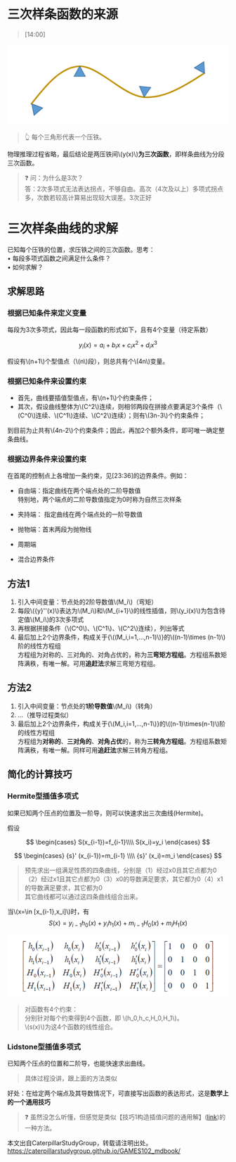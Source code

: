 # 三次样条函数的来源   

> [14:00]  

![](../assets/几何-15.png)
> &#x1F446; 每个三角形代表一个压铁。  
  
物理推理过程省略，最后结论是两压铁间\\(y(x)\\)**为三次函数**，即样条曲线为分段三次函数。  

> &#x2753; 问：为什么是3次？  
> 答：2次多项式无法表达拐点，不够自由。高次（4次及以上）多项式拐点多，次数若较高计算易出现较大误差。3次正好    

# 三次样条曲线的求解

已知每个压铁的位置，求压铁之间的三次函数。思考：  
• 每段多项式函数之间满足什么条件？    
• 如何求解？   

## 求解思路  

### 根据已知条件来定义变量  

每段为3次多项式，因此每一段函数的形式如下，且有4个变量（待定系数）  

$$
y_i(x)=a_i+b_ix+c_ix^2+d_ix^3
$$

假设有\\(n+1\\)个型值点（\\(n\\)段），则总共有个\\(4n\\)变量。   

### 根据已知条件来设置约束  

- 首先，曲线要插值型值点，有\\(n+1\\)个约束条件；   
- 其次，假设曲线整体为\\(C^2\\)连续，则相邻两段在拼接点要满足3个条件（\\(C^0\\)连续、\\(C^1\\)连续、\\(C^2\\)连续）；则有\\(3n-3\\)个约束条件；   

到目前为止共有\\(4n-2\\)个约束条件；因此，再加2个额外条件，即可唯一确定整条曲线。   

### 根据边界条件来设置约束  

在首尾的控制点上各增加一条约束，见[23:36]的边界条件。例如：  

* 自由端：指定曲线在两个端点处的二阶导数值    
特别地，两个端点的二阶导数值指定为0时称为自然三次样条   

* 夹持端： 指定曲线在两个端点处的一阶导数值  

* 抛物端：首末两段为抛物线   
* 周期端   
* 混合边界条件   

## 方法1  

1. 引入中间变量：节点处的2阶导数值\\(M_i\\)（弯矩）  
2. 每段\\({y}''(x)\\)表达为\\(M_i\\)和\\(M_{i+1}\\)的线性插值，则\\(y_i(x)\\)为包含待定值\\(M_i\\)的3次多项式    
3. 再根据拼接条件（\\(C^0\\)、\\(C^1\\)、\\(C^2\\)连续），列出等式  
4. 最后加上2个边界条件，构成关于{\\((M_i,i=1,...,n-1)\\)}的\\((n-1)\times (n-1)\\)阶的线性方程组    
方程组为对称的、三对角的、对角占优的，称为**三弯矩方程组**。方程组系数矩阵满秩，有唯一解。可用**追赶法**求解三弯矩方程组。  

## 方法2   

1. 引入中间变量：节点处的**1阶导数值**\\(M_i\\)（转角）  
2. …（推导过程类似）   
3. 最后加上2个边界条件，构成关于{\\(M_i,i=1,...,n-1\\)}的\\((n-1)\times(n-1)\\)阶的线性方程组   
方程组为**对称的**、**三对角的**、**对角占优**的，称为**三转角方程组**。方程组系数矩阵满秩，有唯一解。同样可用**追赶法**求解三转角方程组。  


## 简化的计算技巧    

### Hermite型插值多项式

如果已知两个压点的位置及一阶导，则可以快速求出三次曲线(Hermite)。     

假设

$$
\begin{cases}
 S(x_{i-1})=f_{i-1}\\\\
S(x_i)=y_i
\end{cases}
$$


$$
\begin{cases}
 {s}' (x_{i-1})=m_{i-1} \\\\
{s}' (x_i)=m_i
\end{cases}
$$

> 预先求出一组满足性质的四条曲线，分别是（1）经过x0且其它点都为0（2）经过x1且其它点都为0（3）x0的导数满足要求，其它都为0（4）x1的导数满足要求，其它都为0  
> 其它曲线都可以通过这四条曲线组合出来。  

当\\(x=\in [x_{i-1},x_i]\\)时，有   
$$
S(x)=y_{i-1}h_0(x)+y_ih_1(x)+m_{i-1}H_0(x)+m_iH_1(x)
$$

![](../assets/几何-30.png)

> 对函数有4个约束：    
分别针对每个约束得到4个函数，即 \\(h_0,h_c,H_0,H_1\\)。    
\\(s(x)\\)为这4个函数的线性组合。    

### Lidstone型插值多项式

已知两个压点的位置和二阶导，也能快速求出曲线。

> 具体过程没讲，跟上面的方法类似

好处：在给定两个端点及其导数情况下，可直接写出函数的表达形式，这是**数学上的一个通用技巧**

> &#x2753; 虽然没怎么听懂，但感觉是类似【技巧1构造插值问题的通用解】([link](https://caterpillarstudygroup.github.io/GAMES102_mdbook/DataFitting/PolynomialInterpolation.html#%E6%8A%80%E5%B7%A71%E6%9E%84%E9%80%A0%E6%8F%92%E5%80%BC%E9%97%AE%E9%A2%98%E7%9A%84%E9%80%9A%E7%94%A8%E8%A7%A3))的一种方法。

本文出自CaterpillarStudyGroup，转载请注明出处。
https://caterpillarstudygroup.github.io/GAMES102_mdbook/

